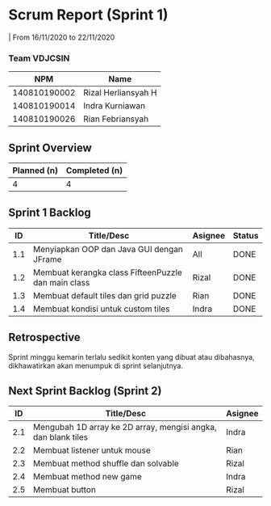 # Scrum Report (Sprint 1)

| From 16/11/2020 to 22/11/2020

### Team VDJCSIN

| NPM          | Name                |
| ------------ | ------------------- |
| 140810190002 | Rizal Herliansyah H |
| 140810190014 | Indra Kurniawan     |
| 140810190026 | Rian Febriansyah    |

## Sprint Overview

| Planned (n) | Completed (n) |
| ----------- | ------------- |
| 4           | 4             |

## Sprint 1 Backlog

| ID  | Title/Desc                                          | Asignee | Status |
| --- | --------------------------------------------------- | ------- | ------ |
| 1.1 | Menyiapkan OOP dan Java GUI dengan JFrame           | All     | DONE   |
| 1.2 | Membuat kerangka class FifteenPuzzle dan main class | Rizal   | DONE   |
| 1.3 | Membuat default tiles dan grid puzzle               | Rian    | DONE   |
| 1.4 | Membuat kondisi untuk custom tiles                  | Indra   | DONE   |

## Retrospective

Sprint minggu kemarin terlalu sedikit konten yang dibuat atau dibahasnya, dikhawatirkan akan menumpuk di sprint selanjutnya.

## Next Sprint Backlog (Sprint 2)

| ID  | Title/Desc                                                    | Asignee |
| --- | ------------------------------------------------------------- | ------- |
| 2.1 | Mengubah 1D array ke 2D array, mengisi angka, dan blank tiles |  Indra  |
| 2.2 | Membuat listener untuk mouse                                  |  Rian   |
| 2.3 | Membuat method shuffle dan solvable                           |  Rizal  |
| 2.4 | Membuat method new game                                       |  Indra  |
| 2.5 | Membuat button                                                |  Rizal  |
